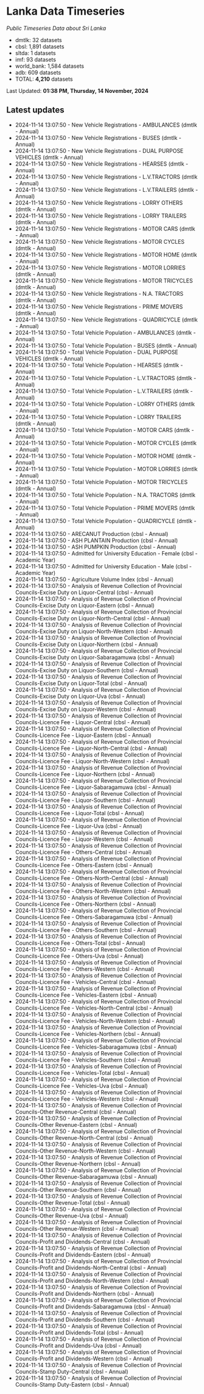 # Lanka Data Timeseries
*Public Timeseries Data about Sri Lanka*

* dmtlk: 32 datasets
* cbsl: 1,891 datasets
* sltda: 1 datasets
* imf: 93 datasets
* world_bank: 1,584 datasets
* adb: 609 datasets
* TOTAL: **4,210** datasets

Last Updated: **01:38 PM, Thursday, 14 November, 2024**

## Latest updates

* 2024-11-14 13:07:50 - New Vehicle Registrations - AMBULANCES (dmtlk - Annual)
* 2024-11-14 13:07:50 - New Vehicle Registrations - BUSES (dmtlk - Annual)
* 2024-11-14 13:07:50 - New Vehicle Registrations - DUAL PURPOSE VEHICLES (dmtlk - Annual)
* 2024-11-14 13:07:50 - New Vehicle Registrations - HEARSES (dmtlk - Annual)
* 2024-11-14 13:07:50 - New Vehicle Registrations - L.V.TRACTORS (dmtlk - Annual)
* 2024-11-14 13:07:50 - New Vehicle Registrations - L.V.TRAILERS (dmtlk - Annual)
* 2024-11-14 13:07:50 - New Vehicle Registrations - LORRY OTHERS (dmtlk - Annual)
* 2024-11-14 13:07:50 - New Vehicle Registrations - LORRY TRAILERS (dmtlk - Annual)
* 2024-11-14 13:07:50 - New Vehicle Registrations - MOTOR CARS (dmtlk - Annual)
* 2024-11-14 13:07:50 - New Vehicle Registrations - MOTOR CYCLES (dmtlk - Annual)
* 2024-11-14 13:07:50 - New Vehicle Registrations - MOTOR HOME (dmtlk - Annual)
* 2024-11-14 13:07:50 - New Vehicle Registrations - MOTOR LORRIES (dmtlk - Annual)
* 2024-11-14 13:07:50 - New Vehicle Registrations - MOTOR TRICYCLES (dmtlk - Annual)
* 2024-11-14 13:07:50 - New Vehicle Registrations - N.A. TRACTORS (dmtlk - Annual)
* 2024-11-14 13:07:50 - New Vehicle Registrations - PRIME MOVERS (dmtlk - Annual)
* 2024-11-14 13:07:50 - New Vehicle Registrations - QUADRICYCLE (dmtlk - Annual)
* 2024-11-14 13:07:50 - Total Vehicle Population - AMBULANCES (dmtlk - Annual)
* 2024-11-14 13:07:50 - Total Vehicle Population - BUSES (dmtlk - Annual)
* 2024-11-14 13:07:50 - Total Vehicle Population - DUAL PURPOSE VEHICLES (dmtlk - Annual)
* 2024-11-14 13:07:50 - Total Vehicle Population - HEARSES (dmtlk - Annual)
* 2024-11-14 13:07:50 - Total Vehicle Population - L.V.TRACTORS (dmtlk - Annual)
* 2024-11-14 13:07:50 - Total Vehicle Population - L.V.TRAILERS (dmtlk - Annual)
* 2024-11-14 13:07:50 - Total Vehicle Population - LORRY OTHERS (dmtlk - Annual)
* 2024-11-14 13:07:50 - Total Vehicle Population - LORRY TRAILERS (dmtlk - Annual)
* 2024-11-14 13:07:50 - Total Vehicle Population - MOTOR CARS (dmtlk - Annual)
* 2024-11-14 13:07:50 - Total Vehicle Population - MOTOR CYCLES (dmtlk - Annual)
* 2024-11-14 13:07:50 - Total Vehicle Population - MOTOR HOME (dmtlk - Annual)
* 2024-11-14 13:07:50 - Total Vehicle Population - MOTOR LORRIES (dmtlk - Annual)
* 2024-11-14 13:07:50 - Total Vehicle Population - MOTOR TRICYCLES (dmtlk - Annual)
* 2024-11-14 13:07:50 - Total Vehicle Population - N.A. TRACTORS (dmtlk - Annual)
* 2024-11-14 13:07:50 - Total Vehicle Population - PRIME MOVERS (dmtlk - Annual)
* 2024-11-14 13:07:50 - Total Vehicle Population - QUADRICYCLE (dmtlk - Annual)
* 2024-11-14 13:07:50 - ARECANUT Production (cbsl - Annual)
* 2024-11-14 13:07:50 - ASH PLANTAIN Production (cbsl - Annual)
* 2024-11-14 13:07:50 - ASH PUMPKIN Production (cbsl - Annual)
* 2024-11-14 13:07:50 - Admitted for University Education - Female (cbsl - Academic Year)
* 2024-11-14 13:07:50 - Admitted for University Education - Male (cbsl - Academic Year)
* 2024-11-14 13:07:50 - Agriculture Volume Index (cbsl - Annual)
* 2024-11-14 13:07:50 - Analysis of Revenue Collection of Provincial Councils-Excise Duty on Liquor-Central (cbsl - Annual)
* 2024-11-14 13:07:50 - Analysis of Revenue Collection of Provincial Councils-Excise Duty on Liquor-Eastern (cbsl - Annual)
* 2024-11-14 13:07:50 - Analysis of Revenue Collection of Provincial Councils-Excise Duty on Liquor-North-Central (cbsl - Annual)
* 2024-11-14 13:07:50 - Analysis of Revenue Collection of Provincial Councils-Excise Duty on Liquor-North-Western (cbsl - Annual)
* 2024-11-14 13:07:50 - Analysis of Revenue Collection of Provincial Councils-Excise Duty on Liquor-Northern (cbsl - Annual)
* 2024-11-14 13:07:50 - Analysis of Revenue Collection of Provincial Councils-Excise Duty on Liquor-Sabaragamuwa (cbsl - Annual)
* 2024-11-14 13:07:50 - Analysis of Revenue Collection of Provincial Councils-Excise Duty on Liquor-Southern (cbsl - Annual)
* 2024-11-14 13:07:50 - Analysis of Revenue Collection of Provincial Councils-Excise Duty on Liquor-Total (cbsl - Annual)
* 2024-11-14 13:07:50 - Analysis of Revenue Collection of Provincial Councils-Excise Duty on Liquor-Uva (cbsl - Annual)
* 2024-11-14 13:07:50 - Analysis of Revenue Collection of Provincial Councils-Excise Duty on Liquor-Western (cbsl - Annual)
* 2024-11-14 13:07:50 - Analysis of Revenue Collection of Provincial Councils-Licence Fee - Liquor-Central (cbsl - Annual)
* 2024-11-14 13:07:50 - Analysis of Revenue Collection of Provincial Councils-Licence Fee - Liquor-Eastern (cbsl - Annual)
* 2024-11-14 13:07:50 - Analysis of Revenue Collection of Provincial Councils-Licence Fee - Liquor-North-Central (cbsl - Annual)
* 2024-11-14 13:07:50 - Analysis of Revenue Collection of Provincial Councils-Licence Fee - Liquor-North-Western (cbsl - Annual)
* 2024-11-14 13:07:50 - Analysis of Revenue Collection of Provincial Councils-Licence Fee - Liquor-Northern (cbsl - Annual)
* 2024-11-14 13:07:50 - Analysis of Revenue Collection of Provincial Councils-Licence Fee - Liquor-Sabaragamuwa (cbsl - Annual)
* 2024-11-14 13:07:50 - Analysis of Revenue Collection of Provincial Councils-Licence Fee - Liquor-Southern (cbsl - Annual)
* 2024-11-14 13:07:50 - Analysis of Revenue Collection of Provincial Councils-Licence Fee - Liquor-Total (cbsl - Annual)
* 2024-11-14 13:07:50 - Analysis of Revenue Collection of Provincial Councils-Licence Fee - Liquor-Uva (cbsl - Annual)
* 2024-11-14 13:07:50 - Analysis of Revenue Collection of Provincial Councils-Licence Fee - Liquor-Western (cbsl - Annual)
* 2024-11-14 13:07:50 - Analysis of Revenue Collection of Provincial Councils-Licence Fee - Others-Central (cbsl - Annual)
* 2024-11-14 13:07:50 - Analysis of Revenue Collection of Provincial Councils-Licence Fee - Others-Eastern (cbsl - Annual)
* 2024-11-14 13:07:50 - Analysis of Revenue Collection of Provincial Councils-Licence Fee - Others-North-Central (cbsl - Annual)
* 2024-11-14 13:07:50 - Analysis of Revenue Collection of Provincial Councils-Licence Fee - Others-North-Western (cbsl - Annual)
* 2024-11-14 13:07:50 - Analysis of Revenue Collection of Provincial Councils-Licence Fee - Others-Northern (cbsl - Annual)
* 2024-11-14 13:07:50 - Analysis of Revenue Collection of Provincial Councils-Licence Fee - Others-Sabaragamuwa (cbsl - Annual)
* 2024-11-14 13:07:50 - Analysis of Revenue Collection of Provincial Councils-Licence Fee - Others-Southern (cbsl - Annual)
* 2024-11-14 13:07:50 - Analysis of Revenue Collection of Provincial Councils-Licence Fee - Others-Total (cbsl - Annual)
* 2024-11-14 13:07:50 - Analysis of Revenue Collection of Provincial Councils-Licence Fee - Others-Uva (cbsl - Annual)
* 2024-11-14 13:07:50 - Analysis of Revenue Collection of Provincial Councils-Licence Fee - Others-Western (cbsl - Annual)
* 2024-11-14 13:07:50 - Analysis of Revenue Collection of Provincial Councils-Licence Fee - Vehicles-Central (cbsl - Annual)
* 2024-11-14 13:07:50 - Analysis of Revenue Collection of Provincial Councils-Licence Fee - Vehicles-Eastern (cbsl - Annual)
* 2024-11-14 13:07:50 - Analysis of Revenue Collection of Provincial Councils-Licence Fee - Vehicles-North-Central (cbsl - Annual)
* 2024-11-14 13:07:50 - Analysis of Revenue Collection of Provincial Councils-Licence Fee - Vehicles-North-Western (cbsl - Annual)
* 2024-11-14 13:07:50 - Analysis of Revenue Collection of Provincial Councils-Licence Fee - Vehicles-Northern (cbsl - Annual)
* 2024-11-14 13:07:50 - Analysis of Revenue Collection of Provincial Councils-Licence Fee - Vehicles-Sabaragamuwa (cbsl - Annual)
* 2024-11-14 13:07:50 - Analysis of Revenue Collection of Provincial Councils-Licence Fee - Vehicles-Southern (cbsl - Annual)
* 2024-11-14 13:07:50 - Analysis of Revenue Collection of Provincial Councils-Licence Fee - Vehicles-Total (cbsl - Annual)
* 2024-11-14 13:07:50 - Analysis of Revenue Collection of Provincial Councils-Licence Fee - Vehicles-Uva (cbsl - Annual)
* 2024-11-14 13:07:50 - Analysis of Revenue Collection of Provincial Councils-Licence Fee - Vehicles-Western (cbsl - Annual)
* 2024-11-14 13:07:50 - Analysis of Revenue Collection of Provincial Councils-Other Revenue-Central (cbsl - Annual)
* 2024-11-14 13:07:50 - Analysis of Revenue Collection of Provincial Councils-Other Revenue-Eastern (cbsl - Annual)
* 2024-11-14 13:07:50 - Analysis of Revenue Collection of Provincial Councils-Other Revenue-North-Central (cbsl - Annual)
* 2024-11-14 13:07:50 - Analysis of Revenue Collection of Provincial Councils-Other Revenue-North-Western (cbsl - Annual)
* 2024-11-14 13:07:50 - Analysis of Revenue Collection of Provincial Councils-Other Revenue-Northern (cbsl - Annual)
* 2024-11-14 13:07:50 - Analysis of Revenue Collection of Provincial Councils-Other Revenue-Sabaragamuwa (cbsl - Annual)
* 2024-11-14 13:07:50 - Analysis of Revenue Collection of Provincial Councils-Other Revenue-Southern (cbsl - Annual)
* 2024-11-14 13:07:50 - Analysis of Revenue Collection of Provincial Councils-Other Revenue-Total (cbsl - Annual)
* 2024-11-14 13:07:50 - Analysis of Revenue Collection of Provincial Councils-Other Revenue-Uva (cbsl - Annual)
* 2024-11-14 13:07:50 - Analysis of Revenue Collection of Provincial Councils-Other Revenue-Western (cbsl - Annual)
* 2024-11-14 13:07:50 - Analysis of Revenue Collection of Provincial Councils-Profit and Dividends-Central (cbsl - Annual)
* 2024-11-14 13:07:50 - Analysis of Revenue Collection of Provincial Councils-Profit and Dividends-Eastern (cbsl - Annual)
* 2024-11-14 13:07:50 - Analysis of Revenue Collection of Provincial Councils-Profit and Dividends-North-Central (cbsl - Annual)
* 2024-11-14 13:07:50 - Analysis of Revenue Collection of Provincial Councils-Profit and Dividends-North-Western (cbsl - Annual)
* 2024-11-14 13:07:50 - Analysis of Revenue Collection of Provincial Councils-Profit and Dividends-Northern (cbsl - Annual)
* 2024-11-14 13:07:50 - Analysis of Revenue Collection of Provincial Councils-Profit and Dividends-Sabaragamuwa (cbsl - Annual)
* 2024-11-14 13:07:50 - Analysis of Revenue Collection of Provincial Councils-Profit and Dividends-Southern (cbsl - Annual)
* 2024-11-14 13:07:50 - Analysis of Revenue Collection of Provincial Councils-Profit and Dividends-Total (cbsl - Annual)
* 2024-11-14 13:07:50 - Analysis of Revenue Collection of Provincial Councils-Profit and Dividends-Uva (cbsl - Annual)
* 2024-11-14 13:07:50 - Analysis of Revenue Collection of Provincial Councils-Profit and Dividends-Western (cbsl - Annual)
* 2024-11-14 13:07:50 - Analysis of Revenue Collection of Provincial Councils-Stamp Duty-Central (cbsl - Annual)
* 2024-11-14 13:07:50 - Analysis of Revenue Collection of Provincial Councils-Stamp Duty-Eastern (cbsl - Annual)